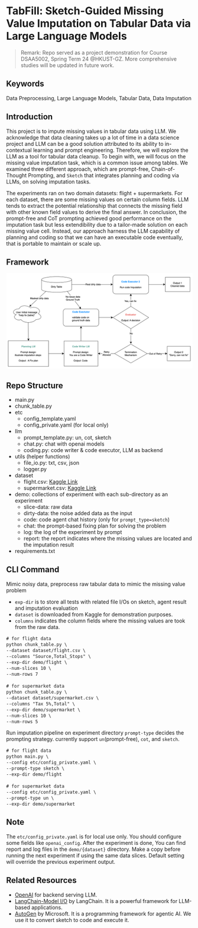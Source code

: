 # TabFill: Sketch-Guided Missing Value Imputation on Tabular Data via Large Language Models

> Remark: Repo served as a project demonstration for Course DSAA5002, Spring Term 24 @HKUST-GZ. More comprehensive studies will be updated in future work.

## Keywords
Data Preprocessing, Large Language Models, Tabular Data, Data Imputation

## Introduction
This project is to impute missing values in tabular data using LLM. We acknowledge that data cleaning takes up a lot of time in a data science project 
and LLM can be a good solution attributed to its ability to in-contextual learning and prompt engineering. Therefore, we will explore the LLM as a tool for tabular data cleanup.
To begin with, we will focus on the missing value imputation task, which is a common issue among tables. We examined three different approach, which are prompt-free, Chain-of-Thought Prompting, and `Sketch` that integrates planning and coding via LLMs, on solving imputation tasks.

The experiments ran on two domain datasets: flight + supermarkets. For each dataset, there are some missing values on certain column fields. LLM tends to extract the potential relationship that connects the missing field with other known field values to derive the final answer. In conclusion, the prompt-free and CoT prompting achieved good performance on the imputation task but less extendibility due to a tailor-made solution on each missing value cell. Instead, our approach harness the LLM capability of planning and coding so that we can have an executable code eventually, that is portable to maintain or scale up.

## Framework
![framework](./misc/framework.png)

## Repo Structure
- main.py
- chunk_table.py
- etc
  - config_template.yaml
  - config_private.yaml (for local only)
- llm
  - prompt_template.py: un, cot, sketch 
  - chat.py: chat with openai models
  - coding.py: code writer & code executor, LLM as backend
- utils (helper functions)
  - file_io.py: txt, csv, json
  - logger.py
- dataset
  - flight.csv: [Kaggle Link](https://www.kaggle.com/datasets/jillanisofttech/flight-price-prediction-dataset)
  - supermarket.csv:  [Kaggle Link](https://www.kaggle.com/datasets/lovishbansal123/sales-of-a-supermarket)
- demo: collections of experiment with each sub-directory as an experiment
  - slice-data: raw data
  - dirty-data: the noise added data as the input
  - code: code agent chat history (only for `prompt_type=sketch`)
  - chat: the prompt-based fixing plan for solving the problem
  - log: the log of the experiment by prompt
  - report: the report indicates where the missing values are located and the imputation result
- requirements.txt

## CLI Command
Mimic noisy data, preprocess raw tabular data to mimic the missing value problem
- `exp-dir` is to store all tests with related file I/Os on sketch, agent result and imputation evaluation
- `dataset` is downloaded from Kaggle for demonstration purposes.
- `columns` indicates the column fields where the missing values are took from the raw data.

```shell
# for flight data
python chunk_table.py \
--dataset dataset/flight.csv \
--columns "Source,Total_Stops" \
--exp-dir demo/flight \
--num-slices 10 \
--num-rows 7

# for supermarket data
python chunk_table.py \
--dataset dataset/supermarket.csv \
--columns "Tax 5%,Total" \
--exp-dir demo/supermarket \
--num-slices 10 \
--num-rows 5
```

Run imputation pipeline on experiment directory
`prompt-type` decides the prompting strategy. currently support `un`(prompt-free), `cot`, and `sketch`. 
```shell
# for flight data
python main.py \
--config etc/config_private.yaml \
--prompt-type sketch \
--exp-dir demo/flight

# for supermarket data
--config etc/config_private.yaml \
--prompt-type un \
--exp-dir demo/supermarket
```

## Note
The `etc/config_private.yaml` is for local use only. You should configure some fields like `openai_config`. After the experiment is done, 
You can find report and log files in the `demo/{dataset}` directory. Make a copy before running the next experiment if using the same data slices.
Default setting will override the previous experiment output.

## Related Resources
- [OpenAI](https://platform.openai.com/) for backend serving LLM.
- [LangChain-Model I/O](https://python.langchain.com/docs/modules/model_io/) by LangChain. It is a powerful framework for LLM-based applications.
- [AutoGen](https://github.com/microsoft/autogen) by Microsoft. It is a programming framework for agentic AI. We use it to convert sketch to code and execute it.
